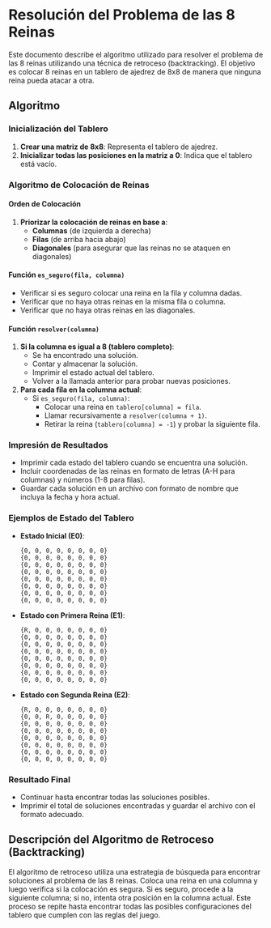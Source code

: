 # Resolución del Problema de las 8 Reinas

Este documento describe el algoritmo utilizado para resolver el problema de las 8 reinas utilizando una técnica de retroceso (backtracking). El objetivo es colocar 8 reinas en un tablero de ajedrez de 8x8 de manera que ninguna reina pueda atacar a otra.

## Algoritmo

### Inicialización del Tablero

1. **Crear una matriz de 8x8**: Representa el tablero de ajedrez.
2. **Inicializar todas las posiciones en la matriz a 0**: Indica que el tablero está vacío.

### Algoritmo de Colocación de Reinas

#### Orden de Colocación

1. **Priorizar la colocación de reinas en base a**:
   - **Columnas** (de izquierda a derecha)
   - **Filas** (de arriba hacia abajo)
   - **Diagonales** (para asegurar que las reinas no se ataquen en diagonales)

#### Función `es_seguro(fila, columna)`

- Verificar si es seguro colocar una reina en la fila y columna dadas.
- Verificar que no haya otras reinas en la misma fila o columna.
- Verificar que no haya otras reinas en las diagonales.

#### Función `resolver(columna)`

1. **Si la columna es igual a 8 (tablero completo)**:
   - Se ha encontrado una solución.
   - Contar y almacenar la solución.
   - Imprimir el estado actual del tablero.
   - Volver a la llamada anterior para probar nuevas posiciones.
2. **Para cada fila en la columna actual**:
   - Si `es_seguro(fila, columna)`:
     - Colocar una reina en `tablero[columna] = fila`.
     - Llamar recursivamente a `resolver(columna + 1)`.
     - Retirar la reina (`tablero[columna] = -1`) y probar la siguiente fila.

### Impresión de Resultados

- Imprimir cada estado del tablero cuando se encuentra una solución.
- Incluir coordenadas de las reinas en formato de letras (A-H para columnas) y números (1-8 para filas).
- Guardar cada solución en un archivo con formato de nombre que incluya la fecha y hora actual.

### Ejemplos de Estado del Tablero

- **Estado Inicial (E0)**:

    ```
    {0, 0, 0, 0, 0, 0, 0, 0}
    {0, 0, 0, 0, 0, 0, 0, 0}
    {0, 0, 0, 0, 0, 0, 0, 0}
    {0, 0, 0, 0, 0, 0, 0, 0}
    {0, 0, 0, 0, 0, 0, 0, 0}
    {0, 0, 0, 0, 0, 0, 0, 0}
    {0, 0, 0, 0, 0, 0, 0, 0}
    {0, 0, 0, 0, 0, 0, 0, 0}
    ```

- **Estado con Primera Reina (E1)**:

    ```
    {R, 0, 0, 0, 0, 0, 0, 0}
    {0, 0, 0, 0, 0, 0, 0, 0}
    {0, 0, 0, 0, 0, 0, 0, 0}
    {0, 0, 0, 0, 0, 0, 0, 0}
    {0, 0, 0, 0, 0, 0, 0, 0}
    {0, 0, 0, 0, 0, 0, 0, 0}
    {0, 0, 0, 0, 0, 0, 0, 0}
    {0, 0, 0, 0, 0, 0, 0, 0}
    ```

- **Estado con Segunda Reina (E2)**:

    ```
    {R, 0, 0, 0, 0, 0, 0, 0}
    {0, 0, R, 0, 0, 0, 0, 0}
    {0, 0, 0, 0, 0, 0, 0, 0}
    {0, 0, 0, 0, 0, 0, 0, 0}
    {0, 0, 0, 0, 0, 0, 0, 0}
    {0, 0, 0, 0, 0, 0, 0, 0}
    {0, 0, 0, 0, 0, 0, 0, 0}
    {0, 0, 0, 0, 0, 0, 0, 0}
    ```

### Resultado Final

- Continuar hasta encontrar todas las soluciones posibles.
- Imprimir el total de soluciones encontradas y guardar el archivo con el formato adecuado.

## Descripción del Algoritmo de Retroceso (Backtracking)

El algoritmo de retroceso utiliza una estrategia de búsqueda para encontrar soluciones al problema de las 8 reinas. Coloca una reina en una columna y luego verifica si la colocación es segura. Si es seguro, procede a la siguiente columna; si no, intenta otra posición en la columna actual. Este proceso se repite hasta encontrar todas las posibles configuraciones del tablero que cumplen con las reglas del juego.
